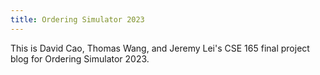 ```yaml
---
title: Ordering Simulator 2023
---
```


This is David Cao, Thomas Wang, and Jeremy Lei's CSE 165 final project blog for Ordering Simulator 2023.
